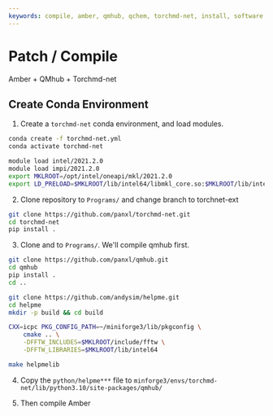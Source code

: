 ```yaml
---
keywords: compile, amber, qmhub, qchem, torchmd-net, install, software
---
```


# Patch / Compile 

Amber + QMhub + Torchmd-net 

## Create Conda Environment 

1. Create a `torchmd-net` conda environment, and load modules.

```bash
conda create -f torchmd-net.yml
conda activate torchmd-net

module load intel/2021.2.0
module load impi/2021.2.0
export MKLROOT=/opt/intel/oneapi/mkl/2021.2.0
export LD_PRELOAD=$MKLROOT/lib/intel64/libmkl_core.so:$MKLROOT/lib/intel64/libmkl_sequential.so
```

2. Clone repository to `Programs/` and change branch to torchnet-ext

```bash
git clone https://github.com/panxl/torchmd-net.git
cd torchmd-net
pip install .
```

3. Clone [](https://github.com/panxl/qmhub) and [](https://github.com/andysim/helpme) to `Programs/`. We'll compile qmhub first.

```bash
git clone https://github.com/panxl/qmhub.git
cd qmhub
pip install .
cd ..
```

```bash
git clone https://github.com/andysim/helpme.git
cd helpme 
mkdir -p build && cd build
```

```bash
CXX=icpc PKG_CONFIG_PATH=~/miniforge3/lib/pkgconfig \
    cmake .. \
    -DFFTW_INCLUDES=$MKLROOT/include/fftw \
    -DFFTW_LIBRARIES=$MKLROOT/lib/intel64
```

```bash
make helpmelib
```

4. Copy the `python/helpme***` file to `minforge3/envs/torchmd-net/lib/python3.10/site-packages/qmhub/`

5. Then compile Amber
